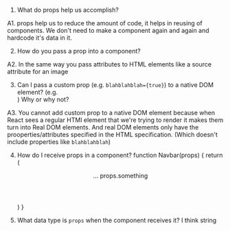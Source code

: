 1. What do props help us accomplish?

A1. props help us to reduce the amount of code, it helps in reusing of components. We don't need to make a component again and again and hardcode it's data in it.


2. How do you pass a prop into a component?
<!-- img src="" -->

<!-- <MyAwesomeHeader  title=""
phone=""
/> -->
A2. In the same way you pass attributes to HTML elements like a source attribute for an image 


3. Can I pass a custom prop (e.g. `blahblahblah={true}`) to a native
   DOM element? (e.g. <div blahblahblah={true}>) Why or why not?
   
 A3. You cannot add custom prop to a native DOM element because when React sees a regular HTMl element that we're trying to render it makes them turn into Real DOM elements. And real DOM elements
only have the prooperties/attributes specified in the HTML specification.
(Which doesn't include properties like `blahblahblah`)


4. How do I receive props in a component?
function Navbar(props) {
    return (
        <header>
            ...
            props.something
        </header>
    )
}


5. What data type is `props` when the component receives it?
I think string
